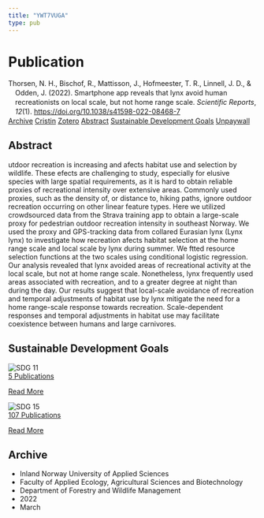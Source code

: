 ```yaml
---
title: "YWT7VUGA"
type: pub
---
```

<h1>Publication</h1>
<article id="csl-bib-container-YWT7VUGA" class="csl-bib-container">
  <div class="csl-bib-body" style="line-height: 1.35; padding-left: 1em; text-indent:-1em;">
  <div class="csl-entry">Thorsen, N. H., Bischof, R., Mattisson, J., Hofmeester, T. R., Linnell, J. D., &amp; Odden, J. (2022). Smartphone app reveals that lynx avoid human recreationists on local scale, but not home range scale. <i>Scientific Reports</i>, <i>12</i>(1). <a href="https://doi.org/10.1038/s41598-022-08468-7">https://doi.org/10.1038/s41598-022-08468-7</a></div>
</div>
  <div class="csl-bib-buttons">
    <a href="#taxonomy-article-YWT7VUGA" class="csl-bib-button">Archive</a>
    <a href="https://app.cristin.no/results/show.jsf?id=2011659" alt="Cristin URL" class="csl-bib-button">Cristin</a>
    <a href="http://zotero.org/groups/5402882/items/YWT7VUGA" alt="Zotero URL" class="csl-bib-button">Zotero</a>
    <a href="#abstract-article-YWT7VUGA" class="csl-bib-button">Abstract</a>
    <a href="#sdg-article-YWT7VUGA" class="csl-bib-button">Sustainable Development Goals</a>
    <a href="https://www.nature.com/articles/s41598-022-08468-7.pdf" class="csl-bib-button">Unpaywall</a>
  </div>
  <div id="csl-bib-meta-container-YWT7VUGA"></div>
</article>
<div id="csl-bib-meta-YWT7VUGA" class="csl-bib-meta">
  <article id="abstract-article-YWT7VUGA" class="abstract-article">
    <h1>Abstract</h1>
    utdoor recreation is increasing and afects habitat use and selection by wildlife. These efects are challenging to study, especially for elusive species with large spatial requirements, as it is hard to obtain reliable proxies of recreational intensity over extensive areas. Commonly used proxies, such as the density of, or distance to, hiking paths, ignore outdoor recreation occurring on other linear feature types. Here we utilized crowdsourced data from the Strava training app to obtain a large-scale proxy for pedestrian outdoor recreation intensity in southeast Norway. We used the proxy and GPS-tracking data from collared Eurasian lynx (Lynx lynx) to investigate how recreation afects habitat selection at the home range scale and local scale by lynx during summer. We ftted resource selection functions at the two scales using conditional logistic regression. Our analysis revealed that lynx avoided areas of recreational activity at the local scale, but not at home range scale. Nonetheless, lynx frequently used areas associated with recreation, and to a greater degree at night than during the day. Our results suggest that local-scale avoidance of recreation and temporal adjustments of habitat use by lynx mitigate the need for a home range-scale response towards recreation. Scale-dependent responses and temporal adjustments in habitat use may facilitate coexistence between humans and large carnivores.
  </article>
  <article id="sdg-article-YWT7VUGA" class="sdg-article">
    <h1>Sustainable Development Goals</h1>
    <div class="sdg-container"><div id="sdg11" class="sdg"> <img src="{{< params subfolder >}}images/sdg/sdg11_en.png" class="image" alt="SDG 11"> <div class="sdg-overlay"> <a href="{{< params subfolder >}}en/archive/?sdg=11#archive" class="sdg-publication-count"><span>5</span> Publications</a> <p><a href="https://sdgs.un.org/goals/goal11" class="sdg-read-more">Read More</a></p> </div> </div> <div id="sdg15" class="sdg"> <img src="{{< params subfolder >}}images/sdg/sdg15_en.png" class="image" alt="SDG 15"> <div class="sdg-overlay"> <a href="{{< params subfolder >}}en/archive/?sdg=15#archive" class="sdg-publication-count"><span>107</span> Publications</a> <p><a href="https://sdgs.un.org/goals/goal15" class="sdg-read-more">Read More</a></p> </div> </div></div>
  </article>
  <article id="taxonomy-article-YWT7VUGA" class="taxonomy-article">
    <h1>Archive</h1>
    <ul>
      <li>Inland Norway University of Applied Sciences</li>
      <li>Faculty of Applied Ecology, Agricultural Sciences and Biotechnology</li>
      <li>Department of Forestry and Wildlife Management</li>
      <li>2022</li>
      <li>March</li>
    </ul>
  </article>
</div>
